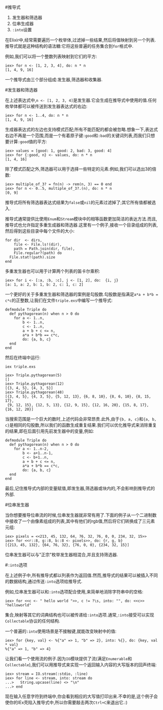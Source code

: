 #推导式

  1. 发生器和筛选器
  2. 位串生成器
  3. `:into`设置

在Elixir中,经常需要遍历一个枚举体,过滤掉一些结果,然后将值映射到另一个列表.推导式就是这种结构的语法糖:它将这些普遍的任务集合到`for`格式中.

例如,我们可以将一个整数列表映射到它们的平方:

```
iex> for n <- [1, 2, 3, 4], do: n * n
[1, 4, 9, 16]
```

一个推导式由三个部分组成:发生器,筛选器和收集器.

#发生器和筛选器

在上述表达式中,`n <- [1, 2, 3, 4]`是发生器.它会生成在推导式中使用的值.任何枚举体都可以被传送到发生器表达式的右边:

```
iex> for n <- 1..4, do: n * n
[1, 4, 9, 16]
```

生成器表达式的左边也支持模式匹配;所有不能匹配的都会被忽略.想象一下,表达式右边不再是一个范围,而是一个有着原子键`:good`和`:bad`的关键词列表,而我们只想要计算`:good`值的平方:

```
iex> values = [good: 1, good: 2, bad: 3, good: 4]
iex> for {:good, n} <- values, do: n * n
[1, 4, 16]
```

除了模式匹配之外,筛选器可以用于选择一些特定的元素.例如,我们可以选出3的倍数:

```
iex> multiple_of_3? = fn(n) -> rem(n, 3) == 0 end
iex> for n <- 0..5, multiple_of_3?.(n), do: n * n
[0, 9]
```

推导式将所有筛选器表达式结果为`false`或`nil`的元素过滤掉了;其它所有值都被选入.

推导式通常提供比使用`Enum`和`Stream`模块中的相等函数更加简洁的表达方法.而且,推导式也允许指定多重生成器和筛选器.这里有一个例子,接收一个目录组成的列表,然后得到这些目录中每个文件的大小:

```
for dir  <- dirs,
    file <- File.ls!(dir),
    path = Path.join(dir, file),
    File.regular?(path) do
  File.stat!(path).size
end
```

多重发生器也可以用于计算两个列表的笛卡尔乘积:

```
iex> for i <- [:a, :b, :c], j <- [1, 2], do:  {i, j}
[a: 1, a: 2, b: 1, b: 2, c: 1, c: 2]
```

一个更好的关于多重发生器和筛选器的案例是勾股数.勾股数是指满足`a*a + b*b = c*c`的正整数,让我们在文件`triple.exs`中编写一个推导式:

```
defmodule Triple do
  def pythagorean(n) when n > 0 do
    for a <- 1..n,
        b <- 1..n,
        c <- 1..n,
        a + b + c <= n,
        a*a + b*b == c*c,
        do: {a, b, c}
  end
end
```

然后在终端中运行:

```
iex triple.exs
```
```
iex> Triple.pythagorean(5)
[]
iex> Triple.pythagorean(12)
[{3, 4, 5}, {4, 3, 5}]
iex> Triple.pythagorean(48)
[{3, 4, 5}, {4, 3, 5}, {5, 12, 13}, {6, 8, 10}, {8, 6, 10}, {8, 15, 17},
 {9, 12, 15}, {12, 5, 13}, {12, 9, 15}, {12, 16, 20}, {15, 8, 17}, {16, 12, 20}]
```

当搜索范围是一个巨大的数时,上述代码会非常昂贵.此外,由于`{b, a, c}`和`{a, b, c}`是相同的勾股数,所以我们的函数生成重复结果.我们可以优化推导式来消除重复的结果,即在后面引用先前发生器中的变量,例如:

```
defmodule Triple do
  def pythagorean(n) when n > 0 do
    for a <- 1..n-2,
        b <- a+1..n-1,
        c <- b+1..n,
        a + b + c <= n,
        a*a + b*b == c*c,
        do: {a, b, c}
  end
end
```

最后,记住推导式内部的变量赋值,即发生器,筛选器或块内的,不会影响到推导式的外部.

#位串发生器

当你想要推导位串流的时候,位串发生器就非常有用了.下面的例子从一个二进制数中接收了一个由像素组成的列表,其中有他们的rgb值,然后将它们转换成了三元素元组:

```
iex> pixels = <<213, 45, 132, 64, 76, 32, 76, 0, 0, 234, 32, 15>>
iex> for <<r::8, g::8, b::8 <- pixels>>, do: {r, g, b}
[{213, 45, 132}, {64, 76, 32}, {76, 0, 0}, {234, 32, 15}]
```

位串发生器可以与"正宗"枚举发生器相混合,并且支持筛选器.

#`:into`选项

在上述例子中,所有推导式都以列表作为返回值.然而,推导式的结果可以被插入不同的数据结构,通过传送`:into`选项给推导式.

例如,位串发生器可以和`:into`选项配合使用,来简单地消除字符串中的空格:

```
iex> for <<c <- " hello world ">>, c != ?\s, into: "", do: <<c>>
"helloworld"
```

集合,映射等其它的词典结构也可以被传递给`:into`选项.通常,`:into`接受可以实现`Collectable`协议的任何结构.

一个普遍的`:into`使用场景是不接触键,就能改变映射中的值:

```
iex> for {key, val} <- %{"a" => 1, "b" => 2}, into: %{}, do: {key, val * val}
%{"a" => 1, "b" => 4}
```

让我们看一个使用流的例子.因为`IO`模块提供了流(满足`Enumerable`和`Collectable`),我们可以用推导式来实现一个返回输入内容的大写版本的回声终端:

```
iex> stream = IO.stream(:stdio, :line)
iex> for line <- stream, into: stream do
...>   String.upcase(line) <> "\n"
...> end
```

现在输入任意字符到终端中,你会看到相应的大写值打印出来.不幸的是,这个例子会使你的IEx壳陷入推导式中,所以你需要敲击两次`Ctrl+C`来退出它.:)
